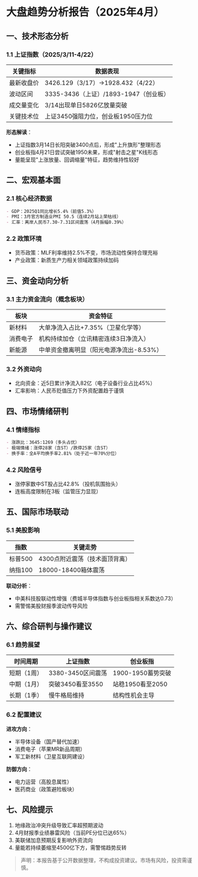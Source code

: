 # 大盘趋势分析报告（2025年4月）

## 一、技术形态分析

### 1.1 上证指数（2025/3/11-4/22）
| 关键指标       | 数据表现                     |
|----------------|----------------------------|
| 最新收盘价     | 3426.129（3/17）→1928.432（4/22）|
| 波动区间       | 3335-3436（上证）/1893-1947（创业板）|
| 成交量变化     | 3/14出现单日5826亿放量突破     |
| 关键技术位     | 上证3450强阻力位，创业板1950压力位|

**形态解读**：
- 上证指数3月14日长阳突破3400点后，形成"上升旗形"整理形态
- 创业板指4月21日尝试突破1950未果，形成"射击之星"K线形态
- 量能呈现"上涨放量、回调缩量"特征，趋势维持性较好

## 二、宏观基本面

### 2.1 核心经济数据
```markdown
- GDP：2025Q1同比增长5.4%（前值5.3%）
- PMI：3月官方制造业PMI 50.5（连续2月站上荣枯线）
- 汇率：离岸人民币7.30-7.31区间震荡（4月振幅0.39%）
```

### 2.2 政策环境
- 货币政策：MLF利率维持2.5%不变，市场流动性保持合理充裕
- 产业政策：新质生产力相关领域政策持续加码

## 三、资金动向分析

### 3.1 主力资金流向（概念板块）
| 板块         | 资金特征                     |
|--------------|----------------------------|
| 新材料       | 大单净流入占比+7.35%（卫星化学等）|
| 消费电子     | 机构持续加仓（立讯精密连续3日净流入）|
| 新能源       | 中单资金撤离明显（阳光电源净流出-8.53%）|

### 3.2 外资动向
- 北向资金：近5日累计净流入82亿（电子设备行业占比45%）
- 汇率影响：人民币贬值压力下外资配置趋于谨慎

## 四、市场情绪研判

### 4.1 情绪指标
```markdown
- 涨跌比：3645:1269（多头占优）
- 极端情绪：涨停28家（含ST）/跌停25家（含ST）
- 换手率：全A平均换手率2.81%（处于近一年70%分位）
```

### 4.2 风险信号
- 涨停家数中ST股占比42.8%（投机氛围抬头）
- 连板高度限制在3板（监管压力显现）

## 五、国际市场联动

### 5.1 美股影响
| 指数       | 关键走势                     |
|-----------|----------------------------|
| 标普500   | 4300点附近震荡（技术面顶背离）|
| 纳指100   | 18000-18400箱体震荡         |

**联动分析**：
- 中美科技股联动性增强（费城半导体指数与创业板指相关系数达0.73）
- 需警惕美股财报季波动传导风险

## 六、综合研判与操作建议

### 6.1 趋势展望
| 时间周期   | 上证指数                | 创业板指                |
|-----------|-----------------------|-----------------------|
| 短期（1周）| 3380-3450区间震荡      | 1900-1950蓄势突破      |
| 中期（1月）| 突破3450看至3550      | 站稳1950看至2050      |
| 长期（1季）| 慢牛格局维持           | 结构性机会主导         |

### 6.2 配置建议
**进攻方向**：
- 半导体设备（国产替代加速）
- 消费电子（苹果MR新品周期）
- 军工新材料（卫星互联网建设）

**防御方向**：
- 电力运营（高股息属性）
- 医药商业（政策避险板块）

## 七、风险提示
1. 地缘政治冲突升级导致汇率超预期波动
2. 4月财报季业绩暴雷风险（当前PE分位已达65%）
3. 美联储加息预期反复影响外资流向
4. 量能若持续萎缩至4500亿下方，需警惕趋势反转

> 声明：本报告基于公开数据整理，不构成投资建议。市场有风险，投资需谨慎。